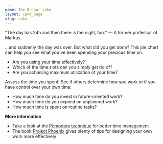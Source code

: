 ```yaml
---
name: The 8-hour cake
layout: card_page
slug: cake
---
```

<q>The day has 24h and then there is the night, too.</q> &mdash; A former professor of Markus.

...and suddenly the day was over. But what did you get done? This pie chart can help you see what you've been spending your precious time on:


* Are you using your time effectively?
* Which of the time slots can you simply get rid of?
* Are you achieving maximum utilization of your time?

Assess the time you spent! See if others determine how you work or if you have control over your own time:

* How much time do you invest in future-oriented work?
* How much time do you expend on unplanned work?
* How much time is spent on routine tasks?

**More information**

* Take a look at the [Pomodoro technique](https://francescocirillo.com/pages/pomodoro-technique) for better time management
* The book [Project Phoenix](https://itrevolution.com/the-phoenix-project/) gives plenty of tips for designing your own work more effectively
